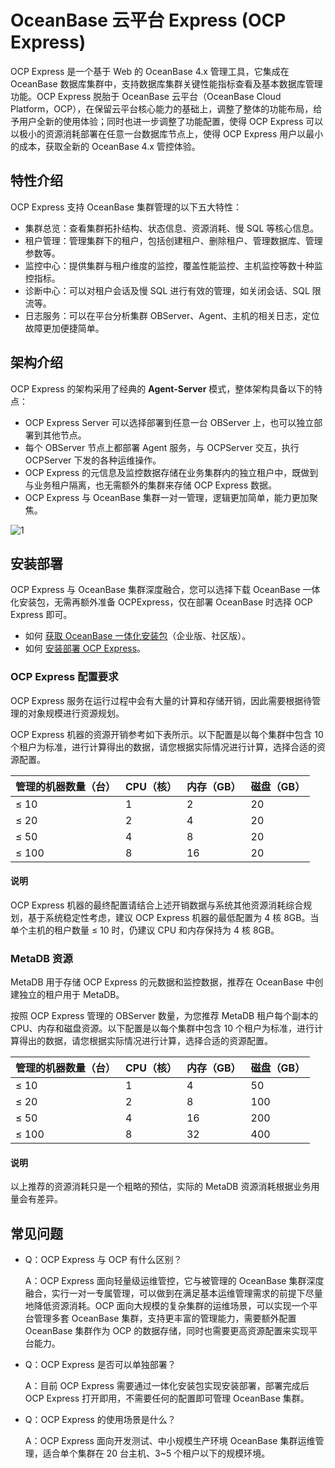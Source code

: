 # OceanBase 云平台 Express (OCP Express)

OCP Express 是一个基于 Web 的 OceanBase 4.x 管理工具，它集成在 OceanBase 数据库集群中，支持数据库集群关键性能指标查看及基本数据库管理功能。OCP Express 脱胎于 OceanBase 云平台（OceanBase Cloud Platform，OCP），在保留云平台核心能力的基础上，调整了整体的功能布局，给予用户全新的使用体验；同时也进一步调整了功能配置，使得 OCP Express 可以以极小的资源消耗部署在任意一台数据库节点上，使得 OCP Express 用户以最小的成本，获取全新的 OceanBase 4.x 管控体验。

## 特性介绍

OCP Express 支持 OceanBase 集群管理的以下五大特性：

* 集群总览：查看集群拓扑结构、状态信息、资源消耗、慢 SQL 等核心信息。
* 租户管理：管理集群下的租户，包括创建租户、删除租户、管理数据库、管理参数等。
* 监控中心：提供集群与租户维度的监控，覆盖性能监控、主机监控等数十种监控指标。
* 诊断中心：可以对租户会话及慢 SQL 进行有效的管理，如关闭会话、SQL 限流等。
* 日志服务：可以在平台分析集群 OBServer、Agent、主机的相关日志，定位故障更加便捷简单。

## 架构介绍

OCP Express 的架构采用了经典的 **Agent-Server** 模式，整体架构具备以下的特点：

* OCP Express Server 可以选择部署到任意一台 OBServer 上，也可以独立部署到其他节点。
* 每个 OBServer 节点上都部署 Agent 服务，与 OCPServer 交互，执行 OCPServer 下发的各种运维操作。
* OCP Express 的元信息及监控数据存储在业务集群内的独立租户中，既做到与业务租户隔离，也无需额外的集群来存储 OCP Express 数据。
* OCP Express 与 OceanBase 集群一对一管理，逻辑更加简单，能力更加聚焦。

![1](https://obbusiness-private.oss-cn-shanghai.aliyuncs.com/doc/img/ocp/403-cn/OCPExpress.png)

## 安装部署

OCP Express 与 OceanBase 集群深度融合，您可以选择下载 OceanBase 一体化安装包，无需再额外准备 OCPExpress，仅在部署 OceanBase 时选择 OCP Express 即可。

* 如何 [获取 OceanBase 一体化安装包](https://www.oceanbase.com/softwarecenter)（企业版、社区版）。
* 如何 [安装部署 OCP Express](https://www.oceanbase.com/docs/community-obd-cn-10000000001031926)。

### OCP Express 配置要求

OCP Express 服务在运行过程中会有大量的计算和存储开销，因此需要根据待管理的对象规模进行资源规划。

OCP Express 机器的资源开销参考如下表所示。以下配置是以每个集群中包含 10 个租户为标准，进行计算得出的数据，请您根据实际情况进行计算，选择合适的资源配置。

|管理的机器数量（台）|CPU（核）|内存（GB）|磁盘（GB）|
|---|----|---|---|
|≤ 10|1|2|20|
|≤ 20|2|4|20|
|≤ 50|4|8|20|
|≤ 100|8|16|20|

<main id="notice" type='explain'>
<h4>说明</h4>
<p>OCP Express 机器的最终配置请结合上述开销数据与系统其他资源消耗综合规划，基于系统稳定性考虑，建议 OCP Express 机器的最低配置为 4 核 8GB。当单个主机的租户数量 ≤ 10 时，仍建议 CPU 和内存保持为 4 核 8GB。</p>
</main>

### MetaDB 资源

MetaDB 用于存储 OCP Express 的元数据和监控数据，推荐在 OceanBase 中创建独立的租户用于 MetaDB。

按照 OCP Express 管理的 OBServer 数量，为您推荐 MetaDB 租户每个副本的 CPU、内存和磁盘资源。以下配置是以每个集群中包含 10 个租户为标准，进行计算得出的数据，请您根据实际情况进行计算，选择合适的资源配置。

|管理的机器数量（台）|CPU（核）|内存（GB）|磁盘（GB）|
|---|----|---|---|
|≤ 10|1|4|50|
|≤ 20|2|8|100|
|≤ 50|4|16|200|
|≤ 100|8|32|400|

<main id="notice" type='explain'>
<h4>说明</h4>
<p>以上推荐的资源消耗只是一个粗略的预估，实际的 MetaDB 资源消耗根据业务用量会有差异。</p>
</main>

## 常见问题

* Q：OCP Express 与 OCP 有什么区别？

  A：OCP Express 面向轻量级运维管控，它与被管理的 OceanBase 集群深度融合，实行一对一专属管理，可以做到在满足基本运维管理需求的前提下尽量地降低资源消耗。OCP 面向大规模的复杂集群的运维场景，可以实现一个平台管理多套 OceanBase 集群，支持更丰富的管理能力，需要额外配置 OceanBase 集群作为 OCP 的数据存储，同时也需要更高资源配置来实现平台能力。

* Q：OCP Express 是否可以单独部署？

  A：目前 OCP Express 需要通过一体化安装包实现安装部署，部署完成后 OCP Express 打开即用，不需要任何的配置即可管理 OceanBase 集群。

* Q：OCP Express 的使用场景是什么？

  A：OCP Express 面向开发测试、中小规模生产环境 OceanBase 集群运维管理，适合单个集群在 20 台主机、3~5 个租户以下的规模环境。
